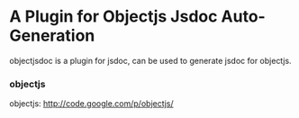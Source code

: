 A Plugin for Objectjs Jsdoc Auto-Generation
===
objectjsdoc is a plugin for jsdoc, can be used to generate jsdoc for objectjs.

### objectjs
objectjs: <http://code.google.com/p/objectjs/>

